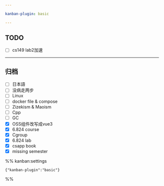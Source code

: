 ```yaml
---

kanban-plugin: basic

---
```


## TODO

- [ ] cs149 lab2加速


***

## 归档

- [ ] 日本語
- [ ] 没病走两步
- [ ] Linux
- [ ] docker file & compose
- [ ] Zizekism & Maoism
- [ ] Cpp
- [ ] GC
- [x] OSS组件改写成vue3
- [x] 6.824 course
- [x] Cgroup
- [x] 6.824 lab
- [x] csapp book
- [x] missing semester

%% kanban:settings
```
{"kanban-plugin":"basic"}
```
%%